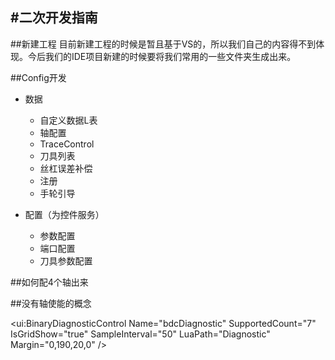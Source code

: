 ﻿#二次开发指南
-------------------------------------------

##新建工程
目前新建工程的时候是暂且基于VS的，所以我们自己的内容得不到体现。今后我们的IDE项目新建的时候要将我们常用的一些文件夹生成出来。

##Config开发
* 数据
	* 自定义数据L表
	* 轴配置
	* TraceControl
	* 刀具列表
	* 丝杠误差补偿
	* 注册
	* 手轮引导

* 配置（为控件服务）
	* 参数配置
	* 端口配置
	* 刀具参数配置
	
##如何配4个轴出来

##没有轴使能的概念

<ui:BinaryDiagnosticControl Name="bdcDiagnostic" SupportedCount="7" IsGridShow="true" SampleInterval="50" LuaPath="Diagnostic" Margin="0,190,20,0" />